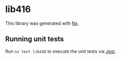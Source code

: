 # lib416

This library was generated with [Nx](https://nx.dev).


## Running unit tests

Run `nx test lib416` to execute the unit tests via [Jest](https://jestjs.io).


